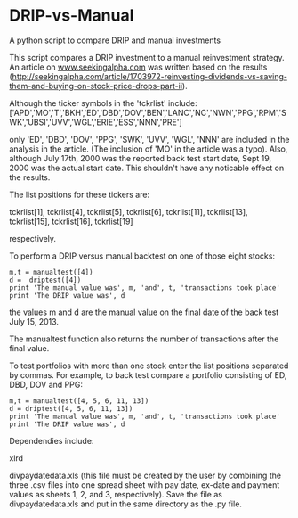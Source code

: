DRIP-vs-Manual
==============

A python script to compare DRIP and manual investments

This script compares a DRIP investment to a manual reinvestment strategy. An article on www.seekingalpha.com was written
based on the results (http://seekingalpha.com/article/1703972-reinvesting-dividends-vs-saving-them-and-buying-on-stock-price-drops-part-ii).

Although the ticker symbols in the 'tckrlist' include:
['APD','MO','T','BKH','ED','DBD','DOV','BEN','LANC','NC','NWN','PPG','RPM','SWK','UBSI','UVV','WGL','ERIE','ESS','NNN','PRE']

only 'ED', 'DBD', 'DOV', 'PPG', 'SWK', 'UVV', 'WGL', 'NNN' are included in the analysis in the article. (The inclusion of 'MO'
in the article was a typo). Also, although July 17th, 2000 was the reported back test start date, Sept 19, 2000 was the actual
start date. This shouldn't have any noticable effect on the results.

The list positions for these tickers are:

tckrlist[1], tckrlist[4], tckrlist[5], tckrlist[6], tckrlist[11], tckrlist[13], tckrlist[15], tckrlist[16], tckrlist[19]

respectively. 

To perform a DRIP versus manual backtest on one of those eight stocks:

    m,t = manualtest([4])
    d =  driptest([4])
    print 'The manual value was', m, 'and', t, 'transactions took place'
    print 'The DRIP value was', d

the values m and d are the manual value on the final date of the back test July 15, 2013. 

The manualtest function also returns the number of transactions after the final value.

To test portfolios with more than one stock enter the list positions separated by commas. For example, to back test compare
a portfolio consisting of ED, DBD, DOV and PPG:

    m,t = manualtest([4, 5, 6, 11, 13])
    d = driptest([4, 5, 6, 11, 13])
    print 'The manual value was', m, 'and', t, 'transactions took place'
    print 'The DRIP value was', d

Dependendies include:

xlrd

divpaydatedata.xls (this file must be created by the user by combining the three .csv files into one spread sheet with
pay date, ex-date and payment values as sheets 1, 2, and 3, respectively). Save the file as divpaydatedata.xls and put in the same
directory as the .py file.
